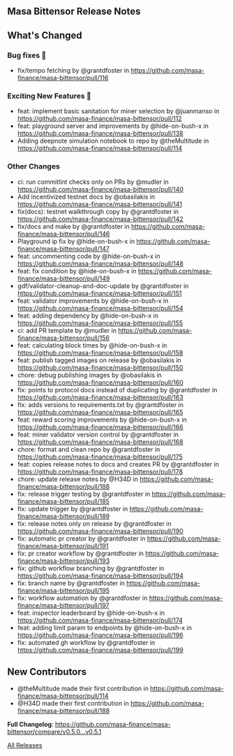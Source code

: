 ## Masa Bittensor Release Notes

<!-- Release notes generated using configuration in .github/release.yml at main -->

## What's Changed
### Bug fixes :bug:
* fix/tempo fetching by @grantdfoster in https://github.com/masa-finance/masa-bittensor/pull/116
### Exciting New Features 🎉
* feat: implement basic sanitation for miner selection by @juanmanso in https://github.com/masa-finance/masa-bittensor/pull/112
* feat: playground server and improvements by @hide-on-bush-x in https://github.com/masa-finance/masa-bittensor/pull/138
* Adding deepnote simulation notebook to repo by @theMultitude in https://github.com/masa-finance/masa-bittensor/pull/114
### Other Changes
* ci: run commitlint checks only on PRs by @mudler in https://github.com/masa-finance/masa-bittensor/pull/140
* Add incentivized testnet docs by @obasilakis in https://github.com/masa-finance/masa-bittensor/pull/141
* fix(docs): testnet walkthrough copy by @grantdfoster in https://github.com/masa-finance/masa-bittensor/pull/142
* fix/docs and make by @grantdfoster in https://github.com/masa-finance/masa-bittensor/pull/146
* Playground ip fix by @hide-on-bush-x in https://github.com/masa-finance/masa-bittensor/pull/147
* feat: uncommenting code by @hide-on-bush-x in https://github.com/masa-finance/masa-bittensor/pull/148
* feat: fix condition by @hide-on-bush-x in https://github.com/masa-finance/masa-bittensor/pull/149
* gdf/validator-cleanup-and-doc-update by @grantdfoster in https://github.com/masa-finance/masa-bittensor/pull/151
* feat: validator improvements by @hide-on-bush-x in https://github.com/masa-finance/masa-bittensor/pull/154
* feat: adding  dependency by @hide-on-bush-x in https://github.com/masa-finance/masa-bittensor/pull/155
* ci: add PR template by @mudler in https://github.com/masa-finance/masa-bittensor/pull/156
* feat: calculating block times by @hide-on-bush-x in https://github.com/masa-finance/masa-bittensor/pull/158
* feat: publish tagged images on release by @obasilakis in https://github.com/masa-finance/masa-bittensor/pull/150
* chore: debug publishing images by @obasilakis in https://github.com/masa-finance/masa-bittensor/pull/160
* fix: points to protocol docs instead of duplicating by @grantdfoster in https://github.com/masa-finance/masa-bittensor/pull/163
* fix: adds versions to requirements.txt by @grantdfoster in https://github.com/masa-finance/masa-bittensor/pull/165
* feat: reward scoring improvements by @hide-on-bush-x in https://github.com/masa-finance/masa-bittensor/pull/166
* feat: miner validator version control by @grantdfoster in https://github.com/masa-finance/masa-bittensor/pull/168
* chore: format and clean repo by @grantdfoster in https://github.com/masa-finance/masa-bittensor/pull/175
* feat: copies release notes to docs and creates PR by @grantdfoster in https://github.com/masa-finance/masa-bittensor/pull/178
* chore: update release notes by @H34D in https://github.com/masa-finance/masa-bittensor/pull/188
* fix: release trigger testing by @grantdfoster in https://github.com/masa-finance/masa-bittensor/pull/185
* fix: update trigger by @grantdfoster in https://github.com/masa-finance/masa-bittensor/pull/189
* fix: release notes only on release by @grantdfoster in https://github.com/masa-finance/masa-bittensor/pull/190
* fix:  automatic pr creator by @grantdfoster in https://github.com/masa-finance/masa-bittensor/pull/191
* fix: pr creator workflow by @grantdfoster in https://github.com/masa-finance/masa-bittensor/pull/193
* fix: github workflow branching by @grantdfoster in https://github.com/masa-finance/masa-bittensor/pull/194
* fix: branch name by @grantdfoster in https://github.com/masa-finance/masa-bittensor/pull/195
* fix: workflow automation by @grantdfoster in https://github.com/masa-finance/masa-bittensor/pull/197
* feat: inspector leaderboard by @hide-on-bush-x in https://github.com/masa-finance/masa-bittensor/pull/174
* feat: adding limit param to endpoints by @hide-on-bush-x in https://github.com/masa-finance/masa-bittensor/pull/196
* fix: automated gh workflow by @grantdfoster in https://github.com/masa-finance/masa-bittensor/pull/199

## New Contributors
* @theMultitude made their first contribution in https://github.com/masa-finance/masa-bittensor/pull/114
* @H34D made their first contribution in https://github.com/masa-finance/masa-bittensor/pull/188

**Full Changelog**: https://github.com/masa-finance/masa-bittensor/compare/v0.5.0...v0.5.1

[All Releases](https://github.com/masa-finance/masa-bittensor/releases)
